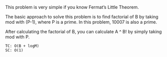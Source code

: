 This problem is very simple if you know Fermat’s Little Theorem.

The basic approach to solve this problem is to find factorial of B by taking mod with (P-1), where P is a prime. In this problem, 10007 is also a prime.

After calculating the factorial of B, you can calculate A ^ B! by simply taking mod with P.


    TC: O(B + logM)
    SC: O(1)